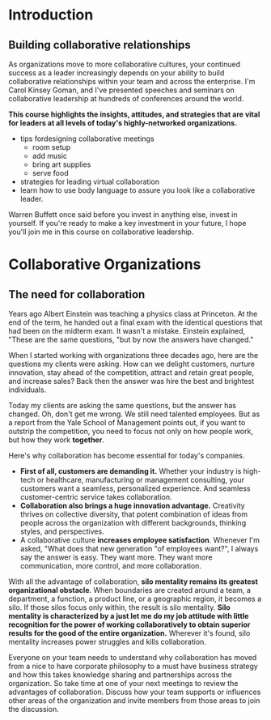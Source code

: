 
# Introduction
## Building collaborative relationships
As organizations move to more collaborative cultures, your continued success as a leader increasingly depends on your ability to build collaborative relationships within your team and across the enterprise. I'm Carol Kinsey Goman, and I've presented speeches and seminars on collaborative leadership at hundreds of conferences around the world. 

**This course highlights the insights, attitudes, and strategies that are vital for leaders at all levels of today's highly-networked organizations.** 

* tips fordesigning collaborative meetings
    - room setup
    - add music
    - bring art supplies
    - serve food
* strategies for leading virtual collaboration
* learn how to use body language to assure you look like a collaborative leader. 

Warren Buffett once said before you invest in anything else, invest in yourself. If you're ready to make a key investment in your future, I hope you'll join me in this course on collaborative leadership.

# Collaborative Organizations
## The need for collaboration
Years ago Albert Einstein was teaching a physics class at Princeton. At the end of the term, he handed out a final exam with the identical questions that had been on the midterm exam. It wasn't a mistake. Einstein explained, "These are the same questions, "but by now the answers have changed." 

When I started working with organizations three decades ago, here are the questions my clients were asking. How can we delight customers, nurture innovation, stay ahead of the competition, attract and retain great people, and increase sales? Back then the answer was hire the best and brightest individuals. 

Today my clients are asking the same questions, but the answer has changed. Oh, don't get me wrong. We still need talented employees. But as a report from the Yale School of Management points out, if you want to outstrip the competition, you need to focus not only on how people work, but how they work **together**. 

Here's why collaboration has become essential for today's companies.
* **First of all, customers are demanding it.** Whether your industry is high-tech or healthcare, manufacturing or management consulting, your customers want a seamless, personalized experience. And seamless customer-centric service takes collaboration.
* **Collaboration also brings a huge innovation advantage.** Creativity thrives on collective diversity, that potent combination of ideas from people across the organization with different backgrounds, thinking styles, and perspectives.
* A collaborative culture **increases employee satisfaction**. Whenever I'm asked, "What does that new generation "of employees want?", I always say the answer is easy. They want more. They want more communication, more control, and more collaboration. 

With all the advantage of collaboration, **silo mentality remains its greatest organizational obstacle**. When boundaries are created around a team, a department, a function, a product line, or a geographic region, it becomes a silo. If those silos focus only within, the result is silo mentality. **Silo mentality is characterized by a just let me do my job attitude with little recognition for the power of working collaboratively to obtain superior results for the good of the entire organization.** Wherever it's found, silo mentality increases power struggles and kills collaboration. 

Everyone on your team needs to understand why collaboration has moved from a nice to have corporate philosophy to a must have business strategy and how this takes knowledge sharing and partnerships across the organization. So take time at one of your next meetings to review the advantages of collaboration. Discuss how your team supports or influences other areas of the organization and invite members from those areas to join the discussion.
